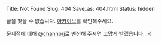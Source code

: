 Title: Not Found
Slug: 404
Save_as: 404.html
Status: hidden

글을 찾을 수 없습니다. [아카이브](/archives)를 확인해주세요.

문제점에 대해 [@channprj](http://twitter.com/channprj)로 멘션해 주시면 고맙게 받겠습니다. :-)

